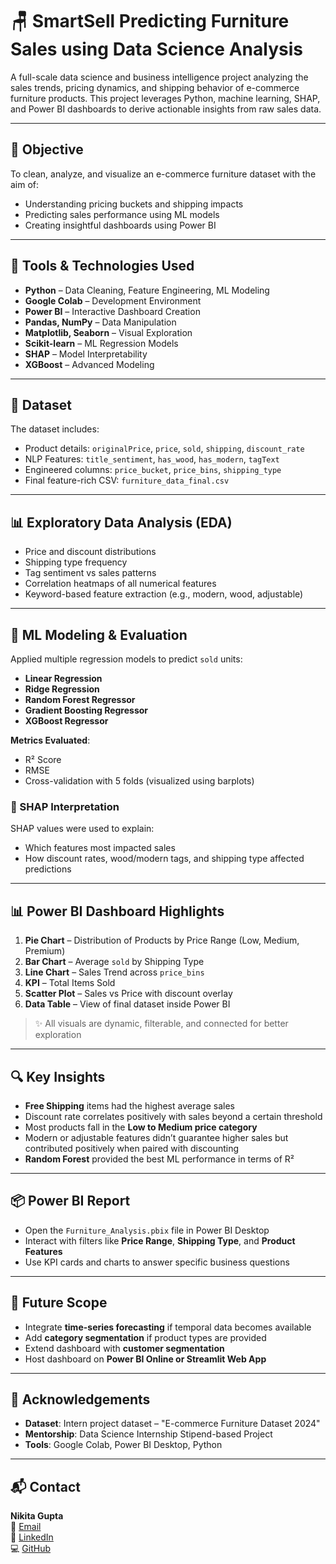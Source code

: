 # 🪑 SmartSell Predicting Furniture Sales using Data Science Analysis

A full-scale data science and business intelligence project analyzing the sales trends, pricing dynamics, and shipping behavior of e-commerce furniture products. This project leverages Python, machine learning, SHAP, and Power BI dashboards to derive actionable insights from raw sales data.

---

## 📌 Objective

To clean, analyze, and visualize an e-commerce furniture dataset with the aim of:
- Understanding pricing buckets and shipping impacts
- Predicting sales performance using ML models
- Creating insightful dashboards using Power BI

---

## 🧰 Tools & Technologies Used

- **Python** – Data Cleaning, Feature Engineering, ML Modeling  
- **Google Colab** – Development Environment  
- **Power BI** – Interactive Dashboard Creation  
- **Pandas, NumPy** – Data Manipulation  
- **Matplotlib, Seaborn** – Visual Exploration  
- **Scikit-learn** – ML Regression Models  
- **SHAP** – Model Interpretability  
- **XGBoost** – Advanced Modeling  

---

## 📁 Dataset

The dataset includes:
- Product details: `originalPrice`, `price`, `sold`, `shipping`, `discount_rate`  
- NLP Features: `title_sentiment`, `has_wood`, `has_modern`, `tagText`  
- Engineered columns: `price_bucket`, `price_bins`, `shipping_type`  
- Final feature-rich CSV: `furniture_data_final.csv`

---

## 📊 Exploratory Data Analysis (EDA)

- Price and discount distributions  
- Shipping type frequency  
- Tag sentiment vs sales patterns  
- Correlation heatmaps of all numerical features  
- Keyword-based feature extraction (e.g., modern, wood, adjustable)  

---

## 🤖 ML Modeling & Evaluation

Applied multiple regression models to predict `sold` units:
- **Linear Regression**
- **Ridge Regression**
- **Random Forest Regressor**
- **Gradient Boosting Regressor**
- **XGBoost Regressor**

**Metrics Evaluated**:
- R² Score  
- RMSE  
- Cross-validation with 5 folds (visualized using barplots)

### 🧠 SHAP Interpretation
SHAP values were used to explain:
- Which features most impacted sales  
- How discount rates, wood/modern tags, and shipping type affected predictions  

---

## 📊 Power BI Dashboard Highlights

1. **Pie Chart** – Distribution of Products by Price Range (Low, Medium, Premium)  
2. **Bar Chart** – Average `sold` by Shipping Type  
3. **Line Chart** – Sales Trend across `price_bins`  
4. **KPI** – Total Items Sold  
5. **Scatter Plot** – Sales vs Price with discount overlay  
6. **Data Table** – View of final dataset inside Power BI  

> ✨ All visuals are dynamic, filterable, and connected for better exploration

---

## 🔍 Key Insights

- **Free Shipping** items had the highest average sales  
- Discount rate correlates positively with sales beyond a certain threshold  
- Most products fall in the **Low to Medium price category**  
- Modern or adjustable features didn’t guarantee higher sales but contributed positively when paired with discounting  
- **Random Forest** provided the best ML performance in terms of R²  

---

## 📦 Power BI Report

- Open the `Furniture_Analysis.pbix` file in Power BI Desktop  
- Interact with filters like **Price Range**, **Shipping Type**, and **Product Features**  
- Use KPI cards and charts to answer specific business questions  

---

## 🧠 Future Scope

- Integrate **time-series forecasting** if temporal data becomes available  
- Add **category segmentation** if product types are provided  
- Extend dashboard with **customer segmentation**  
- Host dashboard on **Power BI Online or Streamlit Web App**  

---

## 🙌 Acknowledgements

- **Dataset**: Intern project dataset – "E-commerce Furniture Dataset 2024"  
- **Mentorship**: Data Science Internship Stipend-based Project  
- **Tools**: Google Colab, Power BI Desktop, Python  

---

## 📬 Contact

**Nikita Gupta**  
📧 [Email](mailto:nikitagpt06@gmail.com)  
🔗 [LinkedIn](https://www.linkedin.com/in/nikita-gupta-790a54284/)  
💻 [GitHub](https://github.com/Nikita-Gupta-19)

